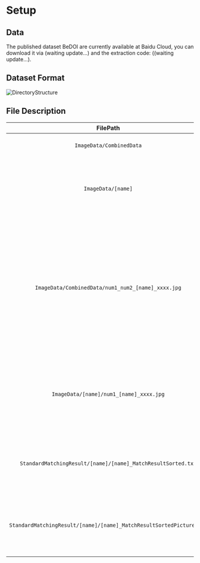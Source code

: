 # Setup
## Data
The published dataset BeDOI are currently available at Baidu Cloud, you can download it via (waiting update...) and the extraction code: ((waiting update...).

## Dataset Format
![DirectoryStructure](https://github.com/WHUHaoZhan/BeDOI/blob/main/DirectoryStructure.png)
## File Description
  | FilePath | Description |
  |    :----:   | --- |
  | `ImageData/CombinedData` | -Images from all datasets combined. |
  | `ImageData/[name]` | -Images from separated dataset, <br>-[name] represents the name of the separated dataset. |
  |`ImageData/CombinedData/num1_num2_[name]_xxxx.jpg` | -'num1' represents the index of the image in the CombinedData, <br>-[name] represents the name of the separated dataset where the image is located, <br>-'num2' represents the index of the image in the separated dataset. |
  | `ImageData/[name]/num1_[name]_xxxx.jpg` | -'num1' represents the index of the image in the separated dataset, <br>-[name] represents the name of this dataset. |
  | `StandardMatchingResult/[name]/[name]_MatchResultSorted.txt` | -Standard matching result of the separated dataset, <br>-[name] is the name of this dataset. |
  | `StandardMatchingResult/[name]/[name]_MatchResultSortedPicture.png` | -Image overlap diagram of the separated dataset, <br>-[name] is the name of this dataset. |
